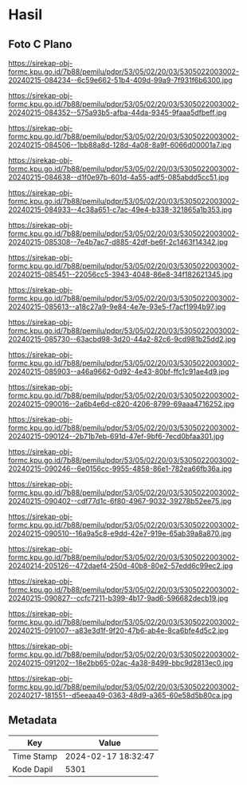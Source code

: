 # Hasil

## Foto C Plano

https://sirekap-obj-formc.kpu.go.id/7b88/pemilu/pdpr/53/05/02/20/03/5305022003002-20240215-084234--6c59e662-51b4-409d-99a9-7f931f6b6300.jpg

https://sirekap-obj-formc.kpu.go.id/7b88/pemilu/pdpr/53/05/02/20/03/5305022003002-20240215-084352--575a93b5-afba-44da-9345-9faaa5dfbeff.jpg

https://sirekap-obj-formc.kpu.go.id/7b88/pemilu/pdpr/53/05/02/20/03/5305022003002-20240215-084506--1bb88a8d-128d-4a08-8a9f-6066d00001a7.jpg

https://sirekap-obj-formc.kpu.go.id/7b88/pemilu/pdpr/53/05/02/20/03/5305022003002-20240215-084638--d1f0e97b-601d-4a55-adf5-085abdd5cc51.jpg

https://sirekap-obj-formc.kpu.go.id/7b88/pemilu/pdpr/53/05/02/20/03/5305022003002-20240215-084933--4c38a651-c7ac-49e4-b338-321865a1b353.jpg

https://sirekap-obj-formc.kpu.go.id/7b88/pemilu/pdpr/53/05/02/20/03/5305022003002-20240215-085308--7e4b7ac7-d885-42df-be6f-2c1463f14342.jpg

https://sirekap-obj-formc.kpu.go.id/7b88/pemilu/pdpr/53/05/02/20/03/5305022003002-20240215-085451--22056cc5-3943-4048-86e8-34f182621345.jpg

https://sirekap-obj-formc.kpu.go.id/7b88/pemilu/pdpr/53/05/02/20/03/5305022003002-20240215-085613--a18c27a9-9e84-4e7e-93e5-f7acf1994b97.jpg

https://sirekap-obj-formc.kpu.go.id/7b88/pemilu/pdpr/53/05/02/20/03/5305022003002-20240215-085730--63acbd98-3d20-44a2-82c6-9cd981b25dd2.jpg

https://sirekap-obj-formc.kpu.go.id/7b88/pemilu/pdpr/53/05/02/20/03/5305022003002-20240215-085903--a46a9662-0d92-4e43-80bf-ffc1c91ae4d9.jpg

https://sirekap-obj-formc.kpu.go.id/7b88/pemilu/pdpr/53/05/02/20/03/5305022003002-20240215-090016--2a6b4e6d-c820-4206-8799-69aaa4716252.jpg

https://sirekap-obj-formc.kpu.go.id/7b88/pemilu/pdpr/53/05/02/20/03/5305022003002-20240215-090124--2b71b7eb-691d-47ef-9bf6-7ecd0bfaa301.jpg

https://sirekap-obj-formc.kpu.go.id/7b88/pemilu/pdpr/53/05/02/20/03/5305022003002-20240215-090246--6e0156cc-9955-4858-86e1-782ea66fb36a.jpg

https://sirekap-obj-formc.kpu.go.id/7b88/pemilu/pdpr/53/05/02/20/03/5305022003002-20240215-090402--cdf77d1c-6f80-4967-9032-39278b52ee75.jpg

https://sirekap-obj-formc.kpu.go.id/7b88/pemilu/pdpr/53/05/02/20/03/5305022003002-20240215-090510--16a9a5c8-e9dd-42e7-919e-65ab39a8a870.jpg

https://sirekap-obj-formc.kpu.go.id/7b88/pemilu/pdpr/53/05/02/20/03/5305022003002-20240214-205126--472daef4-250d-40b8-80e2-57edd6c99ec2.jpg

https://sirekap-obj-formc.kpu.go.id/7b88/pemilu/pdpr/53/05/02/20/03/5305022003002-20240215-090827--ccfc7211-b399-4b17-9ad6-596682decb19.jpg

https://sirekap-obj-formc.kpu.go.id/7b88/pemilu/pdpr/53/05/02/20/03/5305022003002-20240215-091007--a83e3d1f-9f20-47b6-ab4e-8ca6bfe4d5c2.jpg

https://sirekap-obj-formc.kpu.go.id/7b88/pemilu/pdpr/53/05/02/20/03/5305022003002-20240215-091202--18e2bb65-02ac-4a38-8499-bbc9d2813ec0.jpg

https://sirekap-obj-formc.kpu.go.id/7b88/pemilu/pdpr/53/05/02/20/03/5305022003002-20240217-181551--d5eeaa49-0363-48d9-a365-60e58d5b80ca.jpg


## Metadata

| Key        | Value               |
| ---------- | ------------------- |
| Time Stamp | 2024-02-17 18:32:47 |
| Kode Dapil | 5301                |



